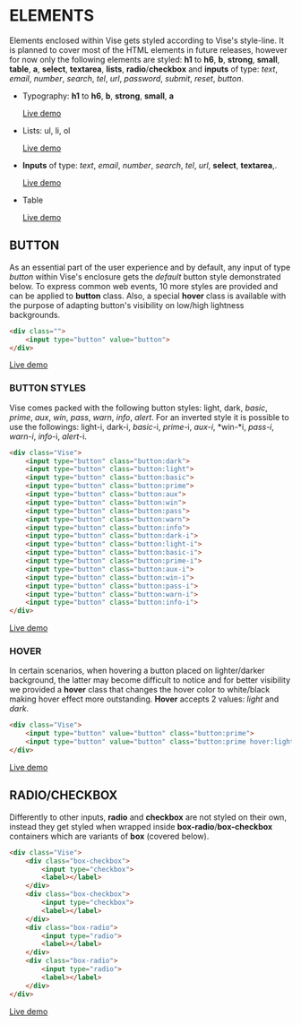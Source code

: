 # ELEMENTS

Elements enclosed within Vise gets styled according to Vise's style-line. It is planned to cover most of the HTML elements in future releases, however for now only the following elements are styled: **h1** to **h6**, **b**, **strong**, **small**, **table**, **a**, **select**, **textarea**, **lists**, **radio**/**checkbox** and **inputs** of type: *text*, *email*, *number*, *search*, *tel*, *url*, *password*, *submit*, *reset*, *button*.


- Typography: **h1** to **h6**, **b**, **strong**, **small**, **a**

  [Live demo](http://cssdeck.com/labs/8k0gzi7f)

- Lists: ul, li, ol

  [Live demo](http://cssdeck.com/labs/nozhcahn)

- **Inputs** of type: *text*, *email*, *number*, *search*, *tel*, *url*, **select**, **textarea**,.

  [Live demo](http://cssdeck.com/labs/9rggntje)

- Table

  [Live demo](http://cssdeck.com/labs/actgq3my)




## BUTTON

As an essential part of the user experience and by default, any input of type *button* within Vise's enclosure gets the *default* button style demonstrated below. To express common web events, 10 more styles are provided and can be applied to **button** class. Also, a special **hover** class is available with the purpose of adapting button's visibility on low/high lightness backgrounds.

```html
<div class="">  
    <input type="button" value="button">
</div>  
```

[Live demo](http://cssdeck.com/labs/buhanvcn)

### BUTTON STYLES

Vise comes packed with the following button styles: light, dark, *basic*, *prime*, *aux*, *win*, *pass*, *warn*, *info*, *alert*. For an inverted style it is possible to use the followings: light-i, dark-i, *basic*-i, *prime*-i, *aux-i*, *win-*i, *pass-i*, *warn-i*, *info*-i, *alert*-i.

```html
<div class="Vise">
    <input type="button" class="button:dark">
    <input type="button" class="button:light">
    <input type="button" class="button:basic">
    <input type="button" class="button:prime">
    <input type="button" class="button:aux">
    <input type="button" class="button:win">
    <input type="button" class="button:pass">
    <input type="button" class="button:warn">
    <input type="button" class="button:info">
    <input type="button" class="button:dark-i">
    <input type="button" class="button:light-i">
    <input type="button" class="button:basic-i">
    <input type="button" class="button:prime-i">
    <input type="button" class="button:aux-i">
    <input type="button" class="button:win-i">
    <input type="button" class="button:pass-i">
    <input type="button" class="button:warn-i">
    <input type="button" class="button:info-i"> 
</div>  
```

[Live demo](http://cssdeck.com/labs/obllgv3i)

### HOVER

In certain scenarios, when hovering a button placed on lighter/darker background, the latter may become difficult to notice and for better visibility we provided a **hover** class that changes the hover color to white/black making hover effect more outstanding. **Hover** accepts 2 values: *light* and *dark*.

```html
<div class="Vise">  
    <input type="button" value="button" class="button:prime"> 
    <input type="button" value="button" class="button:prime hover:light">
</div>
```

[Live demo](http://cssdeck.com/labs/us7hwlym)



## RADIO/CHECKBOX

Differently to other inputs, **radio** and **checkbox** are not styled on their own, instead they get styled when wrapped inside **box-radio**/**box-checkbox** containers which are variants of **box** (covered below).

```html
<div class="Vise">
    <div class="box-checkbox">
        <input type="checkbox">
        <label></label>
    </div>
    <div class="box-checkbox">
        <input type="checkbox">
        <label></label>
    </div>
    <div class="box-radio">
        <input type="radio">
        <label></label>
    </div>  
    <div class="box-radio">
        <input type="radio">
        <label></label>
    </div>
</div>
```

[Live demo](http://cssdeck.com/labs/sckh7hq0)
